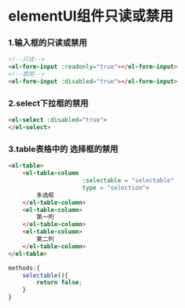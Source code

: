 # elementUI组件只读或禁用

### 1.输入框的只读或禁用

```html
<!--只读-->
<el-form-input :readonly="true"></el-form-input>
<!--禁用-->
<el-form-input :disabled="true"></el-form-input>
```

### 2.select下拉框的禁用

```html
<el-select :disabled="true">
</el-select>
```

### 3.table表格中的 选择框的禁用

```html
<el-table>
    <el-table-column
                     :selectable = "selectable"
                     type = "selection">
        多选框
    </el-table-column>
    <el-table-column>
        第一列
    </el-table-column>
    <el-table-column>
        第二列
    </el-table-column>
</el-table>
```

```js
methods:{
	selectable(){
		return false;
	}
}
```

